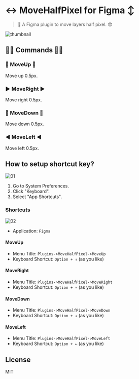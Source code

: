 # ↔️ MoveHalfPixel for Figma ↕️
> 🤘 A Figma plugin to move layers half pixel. 😎

![thumbnail](https://user-images.githubusercontent.com/26219456/75258669-2de3dc80-582a-11ea-9102-51d7f7e379fc.png)
## 👨‍💻 Commands 👩‍💻

### 🔼 MoveUp 🔼

Move up 0.5px.

### ▶️ MoveRight ▶️

Move right 0.5px.

### 🔽 MoveDown 🔽

Move down 0.5px.

### ◀️ MoveLeft ◀️

Move left 0.5px.

## How to setup shortcut key?

![01](https://user-images.githubusercontent.com/26219456/75257387-389d7200-5828-11ea-8e2e-187d4dbd7292.png)
1. Go to System Preferences.
2. Click "Keyboard".
3. Select "App Shortcuts".

### Shortcuts

![02](https://user-images.githubusercontent.com/26219456/75257394-3c30f900-5828-11ea-86c3-0f8cf2ed3fb2.png)
* Application: `Figma`

#### MoveUp

* Menu Title: `Plugins->MoveHalfPixel->MoveUp`
* Keyboard Shortcut: `Option + ↑` (as you like)

#### MoveRight

* Menu Title: `Plugins->MoveHalfPixel->MoveRight`
* Keyboard Shortcut: `Option + →` (as you like)

#### MoveDown

* Menu Title: `Plugins->MoveHalfPixel->MoveDown`
* Keyboard Shortcut: `Option + ↓` (as you like)

#### MoveLeft

* Menu Title: `Plugins->MoveHalfPixel->MoveLeft`
* Keyboard Shortcut: `Option + ←` (as you like)

## License
MIT
